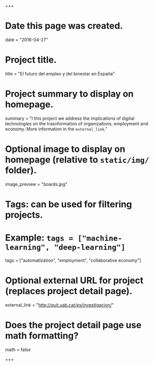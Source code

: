 +++
# Date this page was created.
date = "2016-04-27"

# Project title.
title = "El futuro del empleo y del binestar en España"

# Project summary to display on homepage.
summary = "I this project we address the implications of digital technologies on the trasnformation of organizations, employment and economy. More information in the  `external_link`."

# Optional image to display on homepage (relative to `static/img/` folder).
image_preview = "boards.jpg"

# Tags: can be used for filtering projects.
# Example: `tags = ["machine-learning", "deep-learning"]`
tags = ["automatization", "employment", "collaborative economy"]

# Optional external URL for project (replaces project detail page).
external_link = "http://quit.uab.cat/es/investigacion/"

# Does the project detail page use math formatting?
math = false

+++

